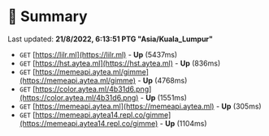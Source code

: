 # 📖 Summary
Last updated: **21/8/2022, 6:13:51 PTG "Asia/Kuala_Lumpur"**

- `GET` [https://lilr.ml](https://lilr.ml) - **Up** (5437ms)
- `GET` [https://hst.aytea.ml](https://hst.aytea.ml) - **Up** (836ms)
- `GET` [https://memeapi.aytea.ml/gimme](https://memeapi.aytea.ml/gimme) - **Up** (4768ms)
- `GET` [https://color.aytea.ml/4b31d6.png](https://color.aytea.ml/4b31d6.png) - **Up** (1551ms)
- `GET` [https://memeapi.aytea.ml](https://memeapi.aytea.ml) - **Up** (305ms)
- `GET` [https://memeapi.aytea14.repl.co/gimme](https://memeapi.aytea14.repl.co/gimme) - **Up** (1104ms)
